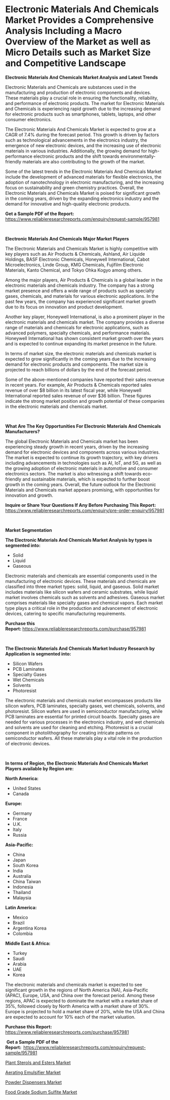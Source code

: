 <p><h1>Electronic Materials And Chemicals Market Provides a Comprehensive Analysis Including a Macro Overview of the Market as well as Micro Details such as Market Size and Competitive Landscape</h1></p><p><strong>Electronic Materials And Chemicals Market Analysis and Latest Trends</strong></p>
<p><p>Electronic Materials and Chemicals are substances used in the manufacturing and production of electronic components and devices. These materials play a crucial role in ensuring the functionality, reliability, and performance of electronic products. The market for Electronic Materials and Chemicals is experiencing rapid growth due to the increasing demand for electronic products such as smartphones, tablets, laptops, and other consumer electronics.</p><p>The Electronic Materials And Chemicals Market is expected to grow at a CAGR of 7.4% during the forecast period. This growth is driven by factors such as technological advancements in the electronics industry, the emergence of new electronic devices, and the increasing use of electronic materials in various industries. Additionally, the growing demand for high-performance electronic products and the shift towards environmentally-friendly materials are also contributing to the growth of the market.</p><p>Some of the latest trends in the Electronic Materials And Chemicals Market include the development of advanced materials for flexible electronics, the adoption of nanotechnology in electronic manufacturing, and the increasing focus on sustainability and green chemistry practices. Overall, the Electronic Materials and Chemicals Market is poised for significant growth in the coming years, driven by the expanding electronics industry and the demand for innovative and high-quality electronic products.</p></p>
<p><strong>Get a Sample PDF of the Report:&nbsp;</strong> <a href="https://www.reliableresearchreports.com/enquiry/request-sample/957981">https://www.reliableresearchreports.com/enquiry/request-sample/957981</a></p>
<p>&nbsp;</p>
<p><strong>Electronic Materials And Chemicals Major Market Players</strong></p>
<p><p>The Electronic Materials and Chemicals Market is highly competitive with key players such as Air Products & Chemicals, Ashland, Air Liquide Holdings, BASF Electronic Chemicals, Honeywell International, Cabot Microelectronics, Linde Group, KMG Chemicals, Fujifilm Electronic Materials, Kanto Chemical, and Tokyo Ohka Kogyo among others.</p><p>Among the major players, Air Products & Chemicals is a global leader in the electronic materials and chemicals industry. The company has a strong market presence and offers a wide range of products such as specialty gases, chemicals, and materials for various electronic applications. In the past few years, the company has experienced significant market growth due to its focus on innovation and product development.</p><p>Another key player, Honeywell International, is also a prominent player in the electronic materials and chemicals market. The company provides a diverse range of materials and chemicals for electronic applications, such as advanced polymers, specialty chemicals, and performance materials. Honeywell International has shown consistent market growth over the years and is expected to continue expanding its market presence in the future.</p><p>In terms of market size, the electronic materials and chemicals market is expected to grow significantly in the coming years due to the increasing demand for electronic products and components. The market size is projected to reach billions of dollars by the end of the forecast period.</p><p>Some of the above-mentioned companies have reported their sales revenue in recent years. For example, Air Products & Chemicals reported sales revenue of over $8 billion in its latest fiscal year, while Honeywell International reported sales revenue of over $36 billion. These figures indicate the strong market position and growth potential of these companies in the electronic materials and chemicals market.</p></p>
<p>&nbsp;</p>
<p><strong>What Are The Key Opportunities For Electronic Materials And Chemicals Manufacturers?</strong></p>
<p><p>The global Electronic Materials and Chemicals market has been experiencing steady growth in recent years, driven by the increasing demand for electronic devices and components across various industries. The market is expected to continue its growth trajectory, with key drivers including advancements in technologies such as AI, IoT, and 5G, as well as the growing adoption of electronic materials in automotive and consumer electronics sectors. The market is also witnessing a shift towards eco-friendly and sustainable materials, which is expected to further boost growth in the coming years. Overall, the future outlook for the Electronic Materials and Chemicals market appears promising, with opportunities for innovation and growth.</p></p>
<p><strong>Inquire or Share Your Questions If Any Before Purchasing This Report:</strong> <a href="https://www.reliableresearchreports.com/enquiry/pre-order-enquiry/957981">https://www.reliableresearchreports.com/enquiry/pre-order-enquiry/957981</a></p>
<p>&nbsp;</p>
<p><strong>Market Segmentation</strong></p>
<p><strong>The Electronic Materials And Chemicals Market Analysis by types is segmented into:</strong></p>
<p><ul><li>Solid</li><li>Liquid</li><li>Gaseous</li></ul></p>
<p><p>Electronic materials and chemicals are essential components used in the manufacturing of electronic devices. These materials and chemicals are classified into three market types: solid, liquid, and gaseous. Solid market includes materials like silicon wafers and ceramic substrates, while liquid market involves chemicals such as solvents and adhesives. Gaseous market comprises materials like specialty gases and chemical vapors. Each market type plays a critical role in the production and advancement of electronic devices, catering to specific manufacturing requirements.</p></p>
<p><strong>Purchase this Report:&nbsp;</strong><a href="https://www.reliableresearchreports.com/purchase/957981">https://www.reliableresearchreports.com/purchase/957981</a></p>
<p>&nbsp;</p>
<p><strong>The Electronic Materials And Chemicals Market Industry Research by Application is segmented into:</strong></p>
<p><ul><li>Silicon Wafers</li><li>PCB Laminates</li><li>Specialty Gases</li><li>Wet Chemicals</li><li>Solvents</li><li>Photoresist</li></ul></p>
<p><p>The electronic materials and chemicals market encompasses products like silicon wafers, PCB laminates, specialty gases, wet chemicals, solvents, and photoresist. Silicon wafers are used in semiconductor manufacturing, while PCB laminates are essential for printed circuit boards. Specialty gases are needed for various processes in the electronics industry, and wet chemicals and solvents are used for cleaning and etching. Photoresist is a crucial component in photolithography for creating intricate patterns on semiconductor wafers. All these materials play a vital role in the production of electronic devices.</p></p>
<p>&nbsp;</p>
<p><strong>In terms of Region, the Electronic Materials And Chemicals Market Players available by Region are:</strong></p>
<p>
    <p> <strong> North America: </strong>
        <ul>
            <li>United States</li>
            <li>Canada</li>
        </ul>
        </p> 
    <p> <strong> Europe: </strong>
        <ul>
            <li>Germany</li>
            <li>France</li>
            <li>U.K.</li>
            <li>Italy</li>
            <li>Russia</li>
        </ul>
        </p> 
    <p> <strong> Asia-Pacific: </strong>
        <ul>
            <li>China</li>
            <li>Japan</li>
            <li>South Korea</li>
            <li>India</li>
            <li>Australia</li>
            <li>China Taiwan</li>
            <li>Indonesia</li>
            <li>Thailand</li>
            <li>Malaysia</li>
        </ul>
        </p> 
    <p> <strong> Latin America: </strong>
        <ul>
            <li>Mexico</li>
            <li>Brazil</li>
            <li>Argentina Korea</li>
            <li>Colombia</li>
        </ul>
        </p> 
    <p> <strong> Middle East & Africa: </strong>
        <ul>
            <li>Turkey</li>
            <li>Saudi</li>
            <li>Arabia</li>
            <li>UAE</li>
            <li>Korea</li>
        </ul>
    </p>
    </p>
<p><p>The electronic materials and chemicals market is expected to see significant growth in the regions of North America (NA), Asia-Pacific (APAC), Europe, USA, and China over the forecast period. Among these regions, APAC is expected to dominate the market with a market share of 35%, followed closely by North America with a market share of 30%. Europe is projected to hold a market share of 20%, while the USA and China are expected to account for 10% each of the market valuation.</p></p>
<p><strong>Purchase this Report: </strong><a href="https://www.reliableresearchreports.com/purchase/957981">https://www.reliableresearchreports.com/purchase/957981</a></p>
<p>&nbsp;<strong>Get a Sample PDF of the Report:&nbsp;&nbsp;</strong><a href="https://www.reliableresearchreports.com/enquiry/request-sample/957981">https://www.reliableresearchreports.com/enquiry/request-sample/957981</a></p>
<p><strong></strong></p>
<p><p><a href="https://view.publitas.com/reportprime-1/plant-sterols-and-esters-market-dynamics-2023-2030-also-about-its-market-trends-projections-and-opportunities/">Plant Sterols and Esters Market</a></p><p><a href="https://view.publitas.com/reportprime-1/aerating-emulsifier-market-size-market-share-and-global-market-analysis-report-2023-2030/">Aerating Emulsifier Market</a></p><p><a href="https://angry-finch-aaf.notion.site/Global-Powder-Dispensers-Market-by-Types-Applications-and-Major-Players-with-Regional-Growth-Rate-875653168dac4c5bb4d5b391b3f91011">Powder Dispensers Market</a></p><p><a href="https://view.publitas.com/reportprime-1/decoding-the-food-grade-sodium-sulfite-market-a-deep-dive-into-the-latest-market-trends-market-segmentation-and-competitive-analysis/">Food Grade Sodium Sulfite Market</a></p></p>